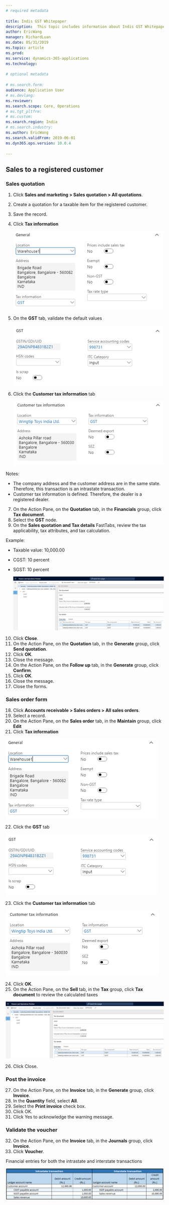 ```yaml
---
# required metadata

title: Indis GST Whitepaper
description:  This topic includes information about Indis GST Whitepaper in Microsoft Dynamics 365 for Finance and Operations.
author: EricWang
manager: RichardLuan
ms.date: 05/31/2019
ms.topic: article
ms.prod: 
ms.service: dynamics-365-applications
ms.technology: 

# optional metadata

# ms.search.form: 
audience: Application User
# ms.devlang: 
ms.reviewer: 
ms.search.scope: Core, Operations
# ms.tgt_pltfrm: 
# ms.custom: 
ms.search.region: India
# ms.search.industry: 
ms.author: EricWang
ms.search.validFrom: 2019-06-01
ms.dyn365.ops.version: 10.0.4

---
```


## Sales to a registered customer

### Sales quotation

1. Click **Sales and marketing > Sales quotation > All quotations**.

2. Create a quotation for a taxable item for the registered customer.

3. Save the record.

4. Click **Tax information**

   ![](media/GST-Whitepaper/Capture06.PNG)

5. On the **GST** tab, validate the default values

   ![](media/GST-Whitepaper/Capture07.PNG)

6. Click the **Customer tax information** tab

   ![](media/GST-Whitepaper/Capture08.PNG)

Notes:

- The company address and the customer address are in the same state. Therefore, this transaction is an intrastate transaction.
- Customer tax information is defined. Therefore, the dealer is a registered dealer.

7. On the Action Pane, on the **Quotation** tab, in the **Financials** group, click **Tax document**.
8. Select the **GST** node.
9. On the **Sales quotation and Tax details** FastTabs, review the tax applicability, tax attributes, and tax calculation.

Example:

- Taxable value: 10,000.00

- CGST: 10 percent

- SGST: 10 percent

  ![](media/GST-Whitepaper/Capture09.PNG)

10. Click **Close**.
11. On the Action Pane, on the **Quotation** tab, in the **Generate** group, click **Send quotation**.
12. Click **OK**.
13. Close the message.
14. On the Action Pane, on the **Follow up** tab, in the **Generate** group, click **Confirm**.
15. Click **OK**.
16. Close the message.
17. Close the forms.

### Sales order form

18. Click **Accounts receivable > Sales orders > All sales orders**.
19. Select a record.
20. On the Action Pane, on the **Sales order** tab, in the **Maintain** group, click **Edit**
21. Click **Tax information**

   ![](media/GST-Whitepaper/Capture06.PNG)

22. Click the **GST** tab

   ![](media/GST-Whitepaper/Capture07.PNG)

23. Click the **Customer tax information** tab

   ![](media/GST-Whitepaper/Capture08.PNG)

24. Click **OK**.
25. On the Action Pane, on the **Sell** tab, in the **Tax** group, click **Tax document** to review the calculated taxes

   ![](media/GST-Whitepaper/Capture09.PNG)

26. Click Close.

### Post the invoice

27. On the Action Pane, on the **Invoice** tab, in the **Generate** group, click **Invoice**.
28. In the **Quantity** field, select **All**.
29. Select the **Print invoice** check box.
30. Click OK.
31. Click Yes to acknowledge the warning message.

### Validate the voucher

32. On the Action Pane, on the **Invoice** tab, in the **Journals** group, click **Invoice**.
33. Click **Voucher**.

Financial entries for both the intrastate and interstate transactions

![](media/GST-Whitepaper/Annotation-2019-05-20-133425.png)